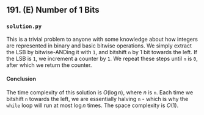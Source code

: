 ## 191. (E) Number of 1 Bits

### `solution.py`
This is a trivial problem to anyone with some knowledge about how integers are represented in binary and basic bitwise operations. We simply extract the LSB by bitwise-ANDing it with `1`, and bitshift `n` by 1 bit towards the left. If the LSB is `1`, we increment a counter by `1`. We repeat these steps until `n` is `0`, after which we return the counter.  

#### Conclusion
The time complexity of this solution is $O(\log n)$, where $n$ is `n`. Each time we bitshift `n` towards the left, we are essentially halving `n` - which is why the `while` loop will run at most $\log n$ times. The space complexity is $O(1)$.  
  

